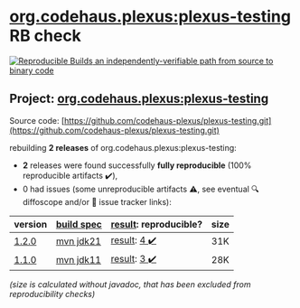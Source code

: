 [org.codehaus.plexus:plexus-testing](https://central.sonatype.com/artifact/org.codehaus.plexus/plexus-testing/versions) RB check
=======

[![Reproducible Builds](https://reproducible-builds.org/images/logos/rb.svg) an independently-verifiable path from source to binary code](https://reproducible-builds.org/)

## Project: [org.codehaus.plexus:plexus-testing](https://central.sonatype.com/artifact/org.codehaus.plexus/plexus-testing/versions)

Source code: [https://github.com/codehaus-plexus/plexus-testing.git](https://github.com/codehaus-plexus/plexus-testing.git)

rebuilding **2 releases** of org.codehaus.plexus:plexus-testing:
- **2** releases were found successfully **fully reproducible** (100% reproducible artifacts :heavy_check_mark:),
- 0 had issues (some unreproducible artifacts :warning:, see eventual :mag: diffoscope and/or :memo: issue tracker links):

| version | [build spec](/BUILDSPEC.md) | [result](https://reproducible-builds.org/docs/jvm/): reproducible? | size |
| -- | --------- | ------ | -- |
| [1.2.0](https://central.sonatype.com/artifact/org.codehaus.plexus/plexus-testing/1.2.0/pom) | [mvn jdk21](plexus-testing-1.2.0.buildspec) | [result](plexus-testing-1.2.0.buildinfo): [4 :heavy_check_mark: ](plexus-testing-1.2.0.buildcompare) | 31K |
| [1.1.0](https://central.sonatype.com/artifact/org.codehaus.plexus/plexus-testing/1.1.0/pom) | [mvn jdk11](plexus-testing-1.1.0.buildspec) | [result](plexus-testing-1.1.0.buildinfo): [3 :heavy_check_mark: ](plexus-testing-1.1.0.buildcompare) | 28K |

<i>(size is calculated without javadoc, that has been excluded from reproducibility checks)</i>
